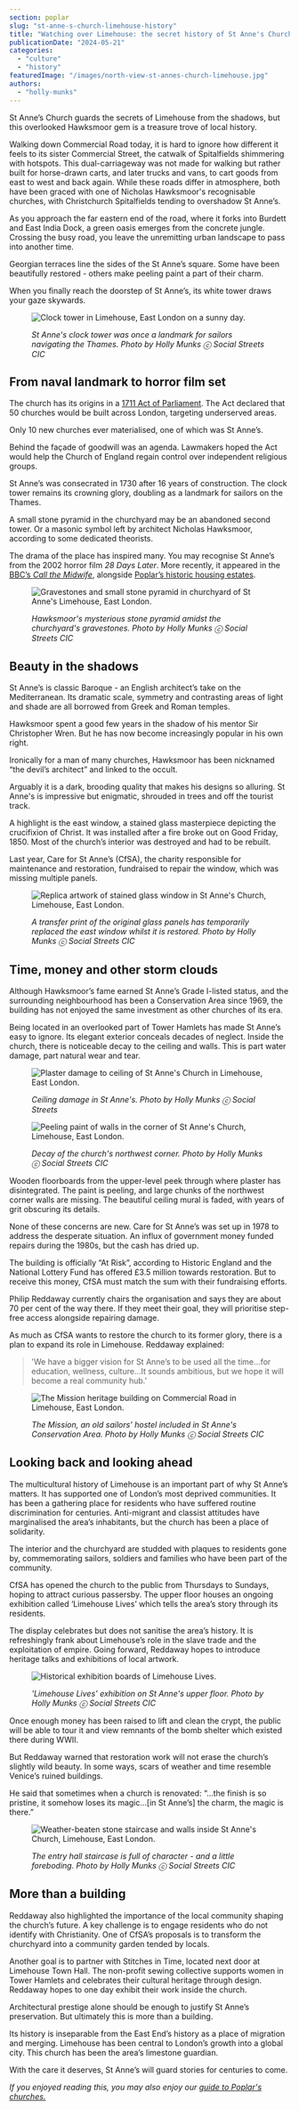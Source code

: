 ```yaml
---
section: poplar
slug: "st-anne-s-church-limehouse-history"
title: "Watching over Limehouse: the secret history of St Anne's Church"
publicationDate: "2024-05-21"
categories: 
  - "culture"
  - "history"
featuredImage: "/images/north-view-st-annes-church-limehouse.jpg"
authors: 
  - "holly-munks"
---
```


St Anne’s Church guards the secrets of Limehouse from the shadows, but this overlooked Hawksmoor gem is a treasure trove of local history.

Walking down Commercial Road today, it is hard to ignore how different it feels to its sister Commercial Street, the catwalk of Spitalfields shimmering with hotspots. This dual-carriageway was not made for walking but rather built for horse-drawn carts, and later trucks and vans, to cart goods from east to west and back again. While these roads differ in atmosphere, both have been graced with one of Nicholas Hawksmoor's recognisable churches, with Christchurch Spitalfields tending to overshadow St Anne’s.

As you approach the far eastern end of the road, where it forks into Burdett and East India Dock, a green oasis emerges from the concrete jungle. Crossing the busy road, you leave the unremitting urban landscape to pass into another time.  

Georgian terraces line the sides of the St Anne’s square. Some have been beautifully restored - others make peeling paint a part of their charm. 

When you finally reach the doorstep of St Anne’s, its white tower draws your gaze skywards. 

<figure>

![Clock tower in Limehouse, East London on a sunny day.](/images/st-annes-tower-limehouse-east-london-1024x683.jpg)

<figcaption>

_St Anne's clock tower was once a landmark for sailors navigating the Thames. Photo by Holly Munks ⓒ Social Streets_ _CIC_

</figcaption>

</figure>

## From naval landmark to horror film set

The church has its origins in a [1711 Act of Parliament](https://discovery.nationalarchives.gov.uk/details/r/0073eb3b-fd8a-4549-bb12-b7e487592779). The Act declared that 50 churches would be built across London, targeting underserved areas. 

Only 10 new churches ever materialised, one of which was St Anne’s. 

Behind the façade of goodwill was an agenda. Lawmakers hoped the Act would help the Church of England regain control over independent religious groups.

St Anne’s was consecrated in 1730 after 16 years of construction. The clock tower remains its crowning glory, doubling as a landmark for sailors on the Thames. 

A small stone pyramid in the churchyard may be an abandoned second tower. Or a masonic symbol left by architect Nicholas Hawksmoor, according to some dedicated theorists. 

The drama of the place has inspired many. You may recognise St Anne’s from the 2002 horror film _28 Days Later_. More recently, it appeared in the [BBC’s _Call the Midwife_](https://poplarlondon.co.uk/call-the-midwife-real-stories/), alongside [Poplar’s historic housing estates](https://poplarlondon.co.uk/walk-social-housing-poplars-architecture/).

<figure>

![Gravestones and small stone pyramid in churchyard of St Anne's Limehouse, East London.](/images/stone-pyramid-st-annes-limehouse-1024x683.jpg)

<figcaption>

_Hawksmoor's mysterious stone pyramid amidst the churchyard's gravestones. Photo by Holly Munks ⓒ Social Streets CIC_

</figcaption>

</figure>

## Beauty in the shadows

St Anne’s is classic Baroque - an English architect’s take on the Mediterranean. Its dramatic scale, symmetry and contrasting areas of light and shade are all borrowed from Greek and Roman temples. 

Hawksmoor spent a good few years in the shadow of his mentor Sir Christopher Wren. But he has now become increasingly popular in his own right.

Ironically for a man of many churches, Hawksmoor has been nicknamed “the devil’s architect” and linked to the occult. 

Arguably it is a dark, brooding quality that makes his designs so alluring. St Anne's is impressive but enigmatic, shrouded in trees and off the tourist track.

A highlight is the east window, a stained glass masterpiece depicting the crucifixion of Christ. It was installed after a fire broke out on Good Friday, 1850. Most of the church’s interior was destroyed and had to be rebuilt.

Last year, Care for St Anne’s (CfSA), the charity responsible for maintenance and restoration, fundraised to repair the window, which was missing multiple panels.

<figure>

![Replica artwork of stained glass window in St Anne's Church, Limehouse, East London.](/images/st-annes-east-window-limehouse-1024x683.jpg)

<figcaption>

_A transfer print of the original glass panels has temporarily replaced the east window whilst it is restored. Photo by Holly Munks ⓒ Social Streets_ _CIC_

</figcaption>

</figure>

## Time, money and other storm clouds

Although Hawksmoor’s fame earned St Anne’s Grade I-listed status, and the surrounding neighbourhood has been a Conservation Area since 1969, the building has not enjoyed the same investment as other churches of its era. 

Being located in an overlooked part of Tower Hamlets has made St Anne’s easy to ignore. Its elegant exterior conceals decades of neglect. Inside the church, there is noticeable decay to the ceiling and walls. This is part water damage, part natural wear and tear.

<figure>

![Plaster damage to ceiling of St Anne's Church in Limehouse, East London.](/images/ceiling-damage-st-annes-limehouse-1024x683.jpg)

<figcaption>

_Ceiling damage in St Anne's. Photo by Holly Munks ⓒ Social Streets_

</figcaption>

</figure>

<figure>

![Peeling paint of walls in the corner of St Anne's Church, Limehouse, East London.](/images/corner-wall-damage-st-annes-limehouse-1024x683.jpg)

<figcaption>

_Decay of the church's northwest corner. Photo by Holly Munks ⓒ Social Streets_ _CIC_

</figcaption>

</figure>

Wooden floorboards from the upper-level peek through where plaster has disintegrated. The paint is peeling, and large chunks of the northwest corner walls are missing. The beautiful ceiling mural is faded, with years of grit obscuring its details. 

None of these concerns are new. Care for St Anne’s was set up in 1978 to address the desperate situation. An influx of government money funded repairs during the 1980s, but the cash has dried up. 

The building is officially “At Risk”, according to Historic England and the National Lottery Fund has offered £3.5 million towards restoration. But to receive this money, CfSA must match the sum with their fundraising efforts.

Philip Reddaway currently chairs the organisation and says they are about 70 per cent of the way there. If they meet their goal, they will prioritise step-free access alongside repairing damage. 

As much as CfSA wants to restore the church to its former glory, there is a plan to expand its role in Limehouse. Reddaway explained:

> 'We have a bigger vision for St Anne’s to be used all the time…for education, wellness, culture…It sounds ambitious, but we hope it will become a real community hub.'

<figure>

![The Mission heritage building on Commercial Road in Limehouse, East London.](/images/the-mission-limehouse-east-london-1024x683.jpg)

<figcaption>

_The Mission, an old sailors' hostel included in St Anne's Conservation Area. Photo by Holly Munks ⓒ Social Streets_ _CIC_

</figcaption>

</figure>

## Looking back and looking ahead

The multicultural history of Limehouse is an important part of why St Anne’s matters. It has supported one of London’s most deprived communities. It has been a gathering place for residents who have suffered routine discrimination for centuries. Anti-migrant and classist attitudes have marginalised the area’s inhabitants, but the church has been a place of solidarity. 

The interior and the churchyard are studded with plaques to residents gone by, commemorating sailors, soldiers and families who have been part of the community. 

CfSA has opened the church to the public from Thursdays to Sundays, hoping to attract curious passersby. The upper floor houses an ongoing exhibition called ‘Limehouse Lives’ which tells the area’s story through its residents.

The display celebrates but does not sanitise the area’s history. It is refreshingly frank about Limehouse’s role in the slave trade and the exploitation of empire. Going forward, Reddaway hopes to introduce heritage talks and exhibitions of local artwork.

<figure>

![Historical exhibition boards of Limehouse Lives. ](/images/limehouse-lives-exhibit-st-annes-1024x683.jpg)

<figcaption>

_'Limehouse Lives' exhibition on St Anne's upper floor. Photo by Holly Munks ⓒ Social Streets_ _CIC_

</figcaption>

</figure>

Once enough money has been raised to lift and clean the crypt, the public will be able to tour it and view remnants of the bomb shelter which existed there during WWII. 

But Reddaway warned that restoration work will not erase the church’s slightly wild beauty. In some ways, scars of weather and time resemble Venice’s ruined buildings. 

He said that sometimes when a church is renovated: “...the finish is so pristine, it somehow loses its magic…\[in St Anne’s\] the charm, the magic is there.”

<figure>

![Weather-beaten stone staircase and walls inside St Anne's Church, Limehouse, East London.](/images/stairway-st-annes-limehouse-1024x683.jpg)

<figcaption>

_The entry hall staircase is full of character - and a little foreboding. Photo by Holly Munks ⓒ Social Streets_ _CIC_

</figcaption>

</figure>

## More than a building

Reddaway also highlighted the importance of the local community shaping the church’s future. A key challenge is to engage residents who do not identify with Christianity. One of CfSA’s proposals is to transform the churchyard into a community garden tended by locals. 

Another goal is to partner with Stitches in Time, located next door at Limehouse Town Hall. The non-profit sewing collective supports women in Tower Hamlets and celebrates their cultural heritage through design. Reddaway hopes to one day exhibit their work inside the church. 

Architectural prestige alone should be enough to justify St Anne’s preservation. But ultimately this is more than a building.

Its history is inseparable from the East End’s history as a place of migration and merging. Limehouse has been central to London’s growth into a global city. This church has been the area’s limestone guardian. 

With the care it deserves, St Anne’s will guard stories for centuries to come.

_If you enjoyed reading this, you may also enjoy_ _our [guide to Poplar's churches.](https://poplarlondon.co.uk/church-architecture-tour/)_
